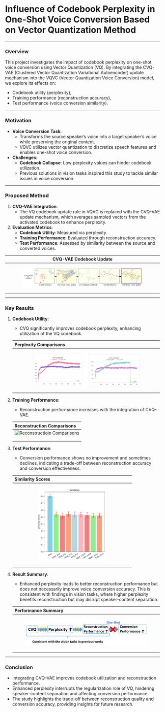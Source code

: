 # Influence of Codebook Perplexity in One-Shot Voice Conversion Based on Vector Quantization Method

---

### **Overview**
This project investigates the impact of codebook perplexity on one-shot voice conversion using Vector Quantization (VQ). By integrating the CVQ-VAE (Clustered Vector Quantization Variational Autoencoder) update mechanism into the VQVC (Vector Quantization Voice Conversion) model, we explore its effects on:
- Codebook utility (perplexity),
- Training performance (reconstruction accuracy),
- Test performance (voice conversion similarity).

---

### **Motivation**
- **Voice Conversion Task**:
  - Transforms the source speaker’s voice into a target speaker’s voice while preserving the original content.
  - VQVC utilizes vector quantization to discretize speech features and enables one-shot voice conversion.
- **Challenges**:
  - **Codebook Collapse**: Low perplexity values can hinder codebook utilization.
  - Previous solutions in vision tasks inspired this study to tackle similar issues in voice conversion.

---

### **Proposed Method**
1. **CVQ-VAE Integration**:
   - The VQ codebook update rule in VQVC is replaced with the CVQ-VAE update mechanism, which averages sampled vectors from the activated codebook to enhance perplexity.
2. **Evaluation Metrics**:
   - **Codebook Utility**: Measured via perplexity.
   - **Training Performance**: Evaluated through reconstruction accuracy.
   - **Test Performance**: Assessed by similarity between the source and converted voices.

| **CVQ-VAE Codebook Update** |
|------------------------------|
| <p align="center"><img src="images/cvq.png" alt="CVQ-VAE Codebook Update" width="80%"></p> |

---

### **Key Results**
1. **Codebook Utility**:
   - CVQ significantly improves codebook perplexity, enhancing utilization of the VQ codebook.
   
   | **Perplexity Comparisons** |
   |----------------------------|
   | <p align="center"><img src="images/perplexity.png" alt="Perplexity Comparisons" width="75%"></p> |

2. **Training Performance**:
   - Reconstruction performance increases with the integration of CVQ-VAE.

   | **Reconstruction Comparisons** |
   |----------------------------|
   | <img src="images/reconstructioin.png" alt="Reconstructioin Comparisons" width="75%"></p> |

3. **Test Performance**:
   - Conversion performance shows no improvement and sometimes declines, indicating a trade-off between reconstruction accuracy and conversion effectiveness.

   | **Similarity Scores** |
   |------------------------|
   | <p align="center"><img src="images/sim_comparison.png" alt="Similarity Scores" width="60%"></p> |

4. **Result Summary**:
   - Enhanced perplexity leads to better reconstruction performance but does not necessarily improve voice conversion accuracy. This is consistent with findings in vision tasks, where higher perplexity benefits reconstruction but may disrupt speaker-content separation.

   | **Performance Summary** |
   |--------------------------|
   | <p align="center"><img src="images/concolusion.png" alt="Performance Summary" width="85%"></p> |

---

### **Conclusion**
- Integrating CVQ-VAE improves codebook utilization and reconstruction performance.
- Enhanced perplexity interrupts the regularization role of VQ, hindering speaker-content separation and affecting conversion performance.
- The study highlights the trade-off between reconstruction quality and conversion accuracy, providing insights for future research.
